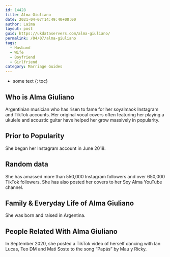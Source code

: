 ```yaml
---
id: 14428
title: Alma Giuliano
date: 2021-04-07T14:49:40+00:00
author: Laima
layout: post
guid: https://ukdataservers.com/alma-giuliano/
permalink: /04/07/alma-giuliano
tags:
  - Husband
  - Wife
  - Boyfriend
  - Girlfriend
category: Marriage Guides
---
```


* some text
{: toc}


## Who is Alma Giuliano
                  
                  
                  
Argentinian musician who has risen to fame for her soyalmaok Instagram and TikTok accounts. Her original vocal covers often featuring her playing a ukulele and acoustic guitar have helped her grow massively in popularity. 
                  
              
            
              
            
                
                
                
## Prior to Popularity
                  
                  
                  
She began her Instagram account in June 2018.
                  
              
            
              
            
                
                
                
## Random data
                  
                  
                  
She has amassed more than 550,000 Instagram followers and over 650,000 TikTok followers. She has also posted her covers to her Soy Alma YouTube channel. 
                  
              
            
              
            
                
                
                
## Family & Everyday Life of Alma Giuliano
                  
                  
                  
She was born and raised in Argentina. 
                  
              
            
              
            
                
                
                
## People Related With Alma Giuliano
                  
                  
                  
In September 2020, she posted a TikTok video of herself dancing with Ian Lucas, Teo DM and Mati Soste to the song &#8220;Papás&#8221; by Mau y Ricky. 
                  
              
            
              
            
                
              
            
              
              
            
            
              
            
          
          
          